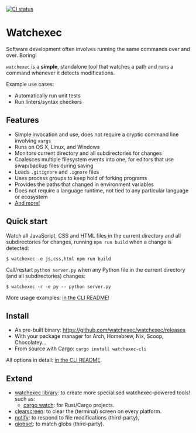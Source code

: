 [![CI status](https://github.com/watchexec/watchexec/actions/workflows/check.yml/badge.svg)](https://github.com/watchexec/watchexec/actions/workflows/check.yml)

# Watchexec

Software development often involves running the same commands over and over. Boring!

`watchexec` is a **simple**, standalone tool that watches a path and runs a command whenever it detects modifications.

Example use cases:

* Automatically run unit tests
* Run linters/syntax checkers


## Features

* Simple invocation and use, does not require a cryptic command line involving `xargs`
* Runs on OS X, Linux, and Windows
* Monitors current directory and all subdirectories for changes
* Coalesces multiple filesystem events into one, for editors that use swap/backup files during saving
* Loads `.gitignore` and `.ignore` files
* Uses process groups to keep hold of forking programs
* Provides the paths that changed in environment variables
* Does not require a language runtime, not tied to any particular language or ecosystem
* [And more!](./cli/#features)


## Quick start

Watch all JavaScript, CSS and HTML files in the current directory and all subdirectories for changes, running `npm run build` when a change is detected:

    $ watchexec -e js,css,html npm run build

Call/restart `python server.py` when any Python file in the current directory (and all subdirectories) changes:

    $ watchexec -r -e py -- python server.py

More usage examples: [in the CLI README](./cli/#usage-examples)!


## Install

- As pre-built binary: https://github.com/watchexec/watchexec/releases
- With your package manager for Arch, Homebrew, Nix, Scoop, Chocolatey…
- From source with Cargo: `cargo install watchexec-cli`

All options in detail: [in the CLI README](./cli/#installation).


## Extend

- [watchexec library](./lib/): to create more specialised watchexec-powered tools! such as:
  - [cargo watch](https://github.com/passcod/cargo-watch): for Rust/Cargo projects.
- [clearscreen](https://github.com/watchexec/clearscreen): to clear the (terminal) screen on every platform.
- [notify](https://github.com/notify-rs/notify): to respond to file modifications (third-party),
- [globset](https://crates.io/crates/globset): to match globs (third-party).
